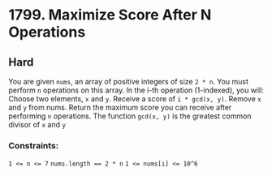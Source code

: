 # 1799. Maximize Score After N Operations

## Hard

You are given `nums`, an array of positive integers of size `2 * n`. You must perform `n` operations on this array. In
the i-th operation (1-indexed), you will: Choose two elements, `x` and `y`. Receive a score of `i * gcd(x, y)`.
Remove `x` and `y` from nums. Return the maximum score you can receive after performing `n` operations. The
function `gcd(x, y)` is the greatest common divisor of `x` and `y`

### Constraints:

`1 <= n <= 7`
`nums.length == 2 * n`
`1 <= nums[i] <= 10^6`